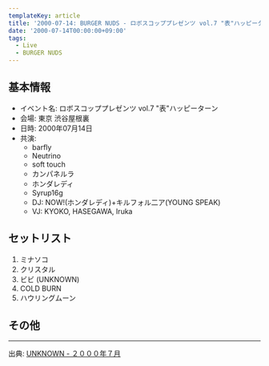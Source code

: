 ```yaml
---
templateKey: article
title: '2000-07-14: BURGER NUDS - ロボスコッププレゼンツ vol.7 "表"ハッピーターン at 渋谷屋根裏'
date: '2000-07-14T00:00:00+09:00'
tags:
  - Live
  - BURGER NUDS
---
```

## 基本情報

* イベント名: ロボスコッププレゼンツ vol.7 "表"ハッピーターン
* 会場: 東京 渋谷屋根裏
* 日時: 2000年07月14日
* 共演:
  * barfly
  * Neutrino
  * soft touch
  * カンパネルラ
  * ホンダレディ
  * Syrup16g
  * DJ: NOW!(ホンダレディ)+キルフォル二ア(YOUNG SPEAK)
  * VJ: KYOKO, HASEGAWA, Iruka

## セットリスト


1. ミナソコ
1. クリスタル
1. ビビ (UNKNOWN)
1. COLD BURN
1. ハウリングムーン

## その他

---

出典: [UNKNOWN - ２０００年７月](http://web.archive.org/web/20050411122616/http://shinjuku.cool.ne.jp/burgernuds/20007.html)

